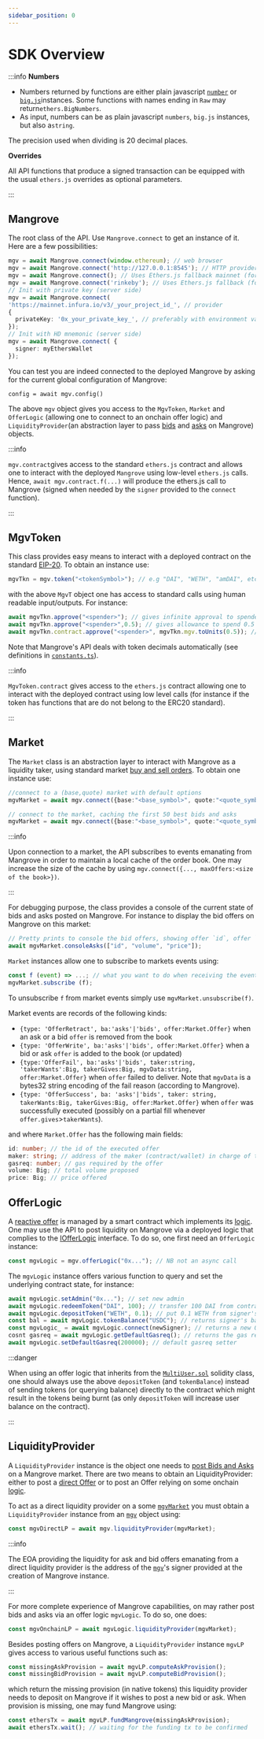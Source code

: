 ```yaml
---
sidebar_position: 0
---
```


# SDK Overview

:::info **Numbers**

* Numbers returned by functions are either plain javascript [`number`](https://developer.mozilla.org/fr/docs/Web/JavaScript/Reference/Global\_Objects/Number) or [`big.js`](https://github.com/MikeMcl/big.js/)instances. Some functions with names ending in `Raw` may return`ethers.BigNumbers`.
* As input, numbers can be as plain javascript `numbers`, `big.js` instances, but also a`string`.

The precision used when dividing is 20 decimal places.

**Overrides**

All API functions that produce a signed transaction can be equipped with the usual `ethers.js` overrides as optional parameters.

:::

## Mangrove

The root class of the API. Use `Mangrove.connect` to get an instance of it. Here are a few possibilities:

```typescript
mgv = await Mangrove.connect(window.ethereum); // web browser
mgv = await Mangrove.connect('http://127.0.0.1:8545'); // HTTP provider
mgv = await Mangrove.connect(); // Uses Ethers.js fallback mainnet (for testing only)
mgv = await Mangrove.connect('rinkeby'); // Uses Ethers.js fallback (for testing only)
// Init with private key (server side)
mgv = await Mangrove.connect(
'https://mainnet.infura.io/v3/_your_project_id_', // provider
{
  privateKey: '0x_your_private_key_', // preferably with environment variable
});
// Init with HD mnemonic (server side)
mgv = await Mangrove.connect( {
  signer: myEthersWallet
});
```

You can test you are indeed connected to the deployed Mangrove by asking for the current global configuration of Mangrove:

`config = await mgv.config()`

The above `mgv` object gives you access to the `MgvToken`, `Market` and `OfferLogic` (allowing one to connect to an onchain offer logic) and `LiquidityProvider`(an abstraction layer to pass [bids](https://www.investopedia.com/terms/b/bid.asp) and [asks](https://www.investopedia.com/terms/a/ask.asp) on Mangrove) objects.

:::info

`mgv.contract`gives access to the standard `ethers.js` contract and allows one to interact with the deployed `Mangrove` using low-level `ethers.js` calls. Hence, `await mgv.contract.f(...)` will produce the ethers.js call to Mangrove (signed when needed by the `signer` provided to the `connect` function).

:::

## MgvToken

This class provides easy means to interact with a deployed contract on the standard [EIP-20](https://eips.ethereum.org/EIPS/eip-20). To obtain an instance use:

```javascript
mgvTkn = mgv.token("<tokenSymbol>"); // e.g "DAI", "WETH", "amDAI", etc.
```

with the above `MgvT` object one has access to standard calls using human readable input/outputs. For instance:

```javascript
await mgvTkn.approve("<spender>"); // gives infinite approval to spender
await mgvTkn.approve("<spender>",0.5); // gives allowance to spend 0.5 token units to spender
await mgvTkn.contract.approve("<spender>", mgvTkn.mgv.toUnits(0.5)); // ethers.js call
```

Note that Mangrove's API deals with token decimals automatically (see definitions in [`constants.ts`](https://github.com/mangrovedao/mangrove/blob/master/packages/mangrove.js/src/constants.ts)).

:::info

`MgvToken.contract` gives access to the `ethers.js` contract allowing one to interact with the deployed contract using low level calls (for instance if the token has functions that are do not belong to the ERC20 standard).

:::

## Market

The `Market` class is an abstraction layer to interact with Mangrove as a liquidity taker, using standard market [buy and sell orders](../guides/sell-and-buy-orders.md). To obtain one instance use:

```typescript
//connect to a (base,quote) market with default options
mgvMarket = await mgv.connect({base:"<base_symbol>", quote:"<quote_symbol>"});

// connect to the market, caching the first 50 best bids and asks
mgvMarket = await mgv.connect({base:"<base_symbol>", quote:"<quote_symbol>", maxOffers: 50});
```

:::info

Upon connection to a market, the API subscribes to events emanating from Mangrove in order to maintain a local cache of the order book. One may increase the size of the cache by using `mgv.connect({..., maxOffers:<size of the book>})`.

:::

For debugging purpose, the class provides a console of the current state of bids and asks posted on Mangrove. For instance to display the bid offers on Mangrove on this market:

```typescript
// Pretty prints to console the bid offers, showing offer `id`, offer `volume` and offer `price
await mgvMarket.consoleAsks(["id", "volume", "price"]);
```

`Market` instances allow one to subscribe to markets events using:

```javascript
const f (event) => ...; // what you want to do when receiving the event 
mgvMarket.subscribe (f);
```

To unsubscribe `f` from market events simply use `mgvMarket.unsubscribe(f)`.

Market events are records of the following kinds:

* `{type: 'OfferRetract', ba:'asks'|'bids', offer:Market.Offer}` when an ask or a bid `offer` is removed from the book
* `{type: 'OfferWrite', ba:'asks'|'bids', offer:Market.Offer}` when a bid or ask `offer` is added to the book (or updated)
* `{type:'OfferFail', ba:'asks'|'bids', taker:string, 'takerWants':Big, takerGives:Big, mgvData:string, offer:Market.Offer}` when `offer` failed to deliver. Note that `mgvData` is a bytes32 string encoding of the fail reason (according to Mangrove).
* `{type: 'OfferSuccess', ba: 'asks'|'bids', taker: string, takerWants:Big, takerGives:Big, offer:Market.Offer}` when `offer` was successfully executed (possibly on a partial fill whenever `offer.gives`>`takerWants`).

and where `Market.Offer` has the following main fields:

```typescript
id: number; // the id of the executed offer
maker: string; // address of the maker (contract/wallet) in charge of the offer
gasreq: number; // gas required by the offer
volume: Big; // total volume proposed
price: Big; // price offered
```

## OfferLogic

A [reactive offer](https://docs.mangrove.exchange/data-structures/market) is managed by a smart contract which implements its [logic](api-overview.md#offerlogic). One may use the API to post liquidity on Mangrove via a deployed logic that complies to the [IOfferLogic](https://github.com/mangrovedao/mangrove/blob/master/packages/mangrove-solidity/contracts/Strategies/interfaces/IOfferLogic.sol) interface. To do so, one first need an `OfferLogic` instance:

```typescript
const mgvLogic = mgv.offerLogic("0x..."); // NB not an async call
```

The `mgvLogic` instance offers various function to query and set the underlying contract state, for instance:

```javascript
await mgvLogic.setAdmin("0x..."); // set new admin
await mgvLogic.redeemToken("DAI", 100); // transfer 100 DAI from contract's signer account to signer's EOA
await mgvLogic.depositToken("WETH", 0.1); // put 0.1 WETH from signer's EOA to contract's account
const bal = await mgvLogic.tokenBalance("USDC"); // returns signer's balance of USDC on the contract
const mgvLogic_ = await mgvLogic.connect(newSigner); // returns a new OfferLogic instance with a new signer
cosnt gasreq = await mgvLogic.getDefaultGasreq(); // returns the gas required (by default) for new offers of this contract
await mgvLogic.setDefaultGasreq(200000); // default gasreq setter
```

:::danger

When using an offer logic that inherits from the [`MultiUser.sol`](https://github.com/mangrovedao/mangrove/blob/master/packages/mangrove-solidity/contracts/Strategies/OfferLogics/MultiUsers/MultiUser.sol) solidity class, one should always use the above `depositToken` (and `tokenBalance`) instead of sending tokens (or querying balance) directly to the contract which might result in the tokens being burnt (as only `depositToken` will increase user balance on the contract).

:::

## LiquidityProvider

A `LiquidityProvider` instance is the object one needs to [post Bids and Asks](../guides/posting-bids-and-asks.md) on a Mangrove market. There are two means to obtain an LiquidityProvider: either to post a [direct Offer](https://docs.mangrove.exchange/offer-making-strategies/basic-offer) or to post an Offer relying on some onchain [logic](api-overview.md#offerlogic).

To act as a direct liquidity provider on a some [`mgvMarket`](api-overview.md#market) you must obtain a `LiquidityProvider` instance from an [`mgv`](api-overview.md#mangrove) object using:

```javascript
const mgvDirectLP = await mgv.liquidityProvider(mgvMarket);
```

:::info

The EOA providing the liquidity for ask and bid offers emanating from a direct liquidity provider is the address of the [`mgv`](api-overview.md#mangrove)'s signer provided at the creation of Mangrove instance.

:::

For more complete experience of Mangrove capabilities, on may rather post bids and asks via an offer logic `mgvLogic`. To do so, one does:

```javascript
const mgvOnchainLP = await mgvLogic.liquidityProvider(mgvMarket);
```

Besides posting offers on Mangrove, a `LiquidityProvider` instance `mgvLP` gives access to various useful functions such as:

```javascript
const missingAskProvision = await mgvLP.computeAskProvision();
const missingBidProvision = await mgvLP.computeBidProvision();
```

which return the missing provision (in native tokens) this liquidity provider needs to deposit on Mangrove if it wishes to post a new bid or ask. When provision is missing, one may fund Mangrove using:

```javascript
const ethersTx = await mgvLP.fundMangrove(missingAskProvision);
await ethersTx.wait(); // waiting for the funding tx to be confirmed
```
